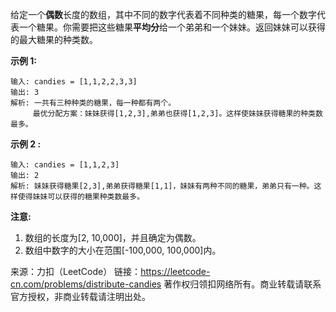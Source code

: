 给定一个**偶数**长度的数组，其中不同的数字代表着不同种类的糖果，每一个数字代表一个糖果。你需要把这些糖果**平均分**给一个弟弟和一个妹妹。返回妹妹可以获得的最大糖果的种类数。

**示例 1:**
```
输入: candies = [1,1,2,2,3,3]
输出: 3
解析: 一共有三种种类的糖果，每一种都有两个。
     最优分配方案：妹妹获得[1,2,3],弟弟也获得[1,2,3]。这样使妹妹获得糖果的种类数最多。
```
**示例 2 :**
```
输入: candies = [1,1,2,3]
输出: 2
解析: 妹妹获得糖果[2,3],弟弟获得糖果[1,1]，妹妹有两种不同的糖果，弟弟只有一种。这样使得妹妹可以获得的糖果种类数最多。
```
**注意:**

1. 数组的长度为[2, 10,000]，并且确定为偶数。
2. 数组中数字的大小在范围[-100,000, 100,000]内。

来源：力扣（LeetCode）
链接：https://leetcode-cn.com/problems/distribute-candies
著作权归领扣网络所有。商业转载请联系官方授权，非商业转载请注明出处。
